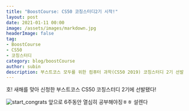 ```yaml
---
title: "BoostCourse: CS50 코칭스터디2기 시작!"
layout: post
date: 2021-01-11 00:00
image: /assets/images/markdown.jpg
headerImage: false
tag:
- BoostCourse
- CS50
- 코칭스터디
category: blog/boostCourse
author: subin
description: 부스트코스 모두를 위한 컴퓨터 과학(CS50 2019) 코칭스터디 2기 선발
---
```

호! 새해를 맞아 신청한 부스트코스 CS50 코칭스터디 2기에 선발됐다!

![start_congrats](https://user-images.githubusercontent.com/43258282/104181909-ede21400-5452-11eb-863c-2b5f095de799.png)
앞으로 6주동안 열심히 공부해야징ㅎㅎ
설렌다